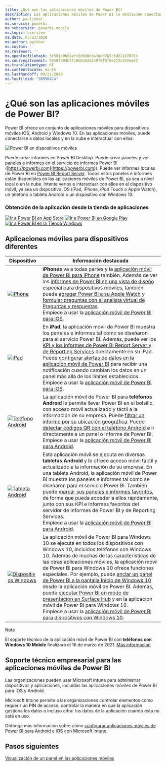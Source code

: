 ```yaml
---
title: ¿Qué son las aplicaciones móviles de Power BI?
description: Las aplicaciones móviles de Power BI le mantienen conectado a sus datos locales o en la nube. Vea informes y paneles de Power BI en su dispositivo móvil.
author: paulinbar
ms.service: powerbi
ms.subservice: powerbi-mobile
ms.topic: overview
ms.date: 03/11/2020
ms.author: painbar
ms.custom: ''
ms.reviewer: ''
ms.openlocfilehash: 5f581a9b08afc8d9d8c3a36ed765c5d211d7876b
ms.sourcegitcommit: 9350f994b7f18b0a52a2e9f8f8f8e472c342ea42
ms.translationtype: HT
ms.contentlocale: es-ES
ms.lasthandoff: 09/22/2020
ms.locfileid: "90856424"
---
```

# <a name="what-are-the-power-bi-mobile-apps"></a>¿Qué son las aplicaciones móviles de Power BI?
Power BI ofrece un conjunto de aplicaciones móviles para dispositivos móviles iOS, Android y Windows 10. En las aplicaciones móviles, puede conectarse a datos locales y en la nube e interactuar con ellos. 

![Power BI en dispositivos móviles](./media/mobile-apps-for-mobile-devices/power-bi-mobile-apps-all-up.png)

Puede crear informes en Power BI Desktop. Puede crear paneles y ver paneles e informes en el servicio de informes Power BI ([https://powerbi.com](https://powerbi.com)). Puede ver informes locales de Power BI en [Power BI Report Server](../../report-server/get-started.md). Todos estos paneles e informes están disponibles en las aplicaciones móviles de Power BI, ya sea a nivel local o en la nube. Intente verlos e interactuar con ellos en el dispositivo móvil, ya sea un dispositivo iOS (iPad, iPhone, iPod Touch o Apple Watch), un teléfono o tableta Android o un dispositivo con Windows 10.

### <a name="get-the-app-from-the-application-store"></a>Obtención de la aplicación desde la tienda de aplicaciones 

[![Ir a Power BI en App Store](./media/mobile-apps-for-mobile-devices/mobile-apps-app-store.png)](https://go.microsoft.com/fwlink/?LinkId=526218&clcid=0x409) [ ![Ir a Power BI en Google Play](./media/mobile-apps-for-mobile-devices/mobile-apps-google-play.png)](https://go.microsoft.com/fwlink/?LinkId=544867&clcid=0x409) [![Ir a Power BI en la Tienda Windows](./media/mobile-apps-for-mobile-devices/mobile-apps-windows-store.png)](https://go.microsoft.com/fwlink/?LinkId=526478&clcid=0x409)

## <a name="mobile-apps-for-different-devices"></a>Aplicaciones móviles para dispositivos diferentes

| **Dispositivo** | **Información destacada** |
| --- | --- |
| [![iPhone](./media/mobile-apps-for-mobile-devices/iphone-logo-50-px.png)](mobile-iphone-app-get-started.md) |**iPhones** va a todas partes y la [aplicación móvil de Power BI para iPhone](mobile-iphone-app-get-started.md) también. Además de ver los [informes de Power BI en una vista de diseño especial para dispositivos móviles](mobile-apps-view-phone-report.md), también puede [agregar Power BI a su Apple Watch](mobile-apple-watch.md) y [formular preguntas con el analista virtual de Preguntas y respuestas](mobile-apps-ios-qna.md). <br/>Empiece a usar la [aplicación móvil de Power BI para iOS](mobile-iphone-app-get-started.md). |
| [![iPad](./media/mobile-apps-for-mobile-devices/ipad-logo-50-px.png)](mobile-iphone-app-get-started.md) |En **iPad**, la aplicación móvil de Power BI muestra los paneles e informes tal como se diseñaron para el servicio Power BI. Además, puede ver los [KPI y los informes de Power BI Report Server y de Reporting Services](mobile-app-ssrs-kpis-mobile-on-premises-reports.md) directamente en su iPad. Puede [configurar alertas de datos en la aplicación móvil de Power BI](mobile-set-data-alerts-in-the-mobile-apps.md) para recibir una notificación cuando cambian los datos en un panel más allá de los límites establecidos. <br/>Empiece a usar la [aplicación móvil de Power BI para iOS](mobile-iphone-app-get-started.md). |
| [![Teléfono Android](media/mobile-apps-for-mobile-devices/android-phone-logo-50-px.png)](mobile-android-app-get-started.md) |La aplicación móvil de Power BI para **teléfonos Android** le permite llevar Power BI en el bolsillo, con acceso móvil actualizado y táctil a la información de su empresa. Puede [filtrar un informe por su ubicación geográfica](mobile-apps-geographic-filtering.md). Puede [detectar códigos QR con el teléfono Android](mobile-apps-qr-code.md) e ir directamente a un panel o informe de Power BI. <br/>Empiece a usar la [aplicación móvil de Power BI para Android](mobile-android-app-get-started.md). |
| [![Tableta Android](./media/mobile-apps-for-mobile-devices/android-tablet-logo-50-px.png)](mobile-android-app-get-started.md) |Esta aplicación móvil se ejecuta en diversas **tabletas Android** y le ofrece acceso móvil táctil y actualizado a la información de su empresa. En una tableta Android, la aplicación móvil de Power BI muestra los paneles e informes tal como se diseñaron para el servicio Power BI. También puede [marcar sus paneles e informes favoritos](mobile-apps-favorites.md), de forma que pueda acceder a ellos rápidamente, junto con sus KPI e informes favoritos del servidor de informes de Power BI y de Reporting Services. <br/>Empiece a usar la [aplicación móvil de Power BI para Android](mobile-android-app-get-started.md). |
| [![Dispositivos Windows](./media/mobile-apps-for-mobile-devices/win-10-logo-50-px.png)](../../fundamentals/desktop-getting-started.md) |La aplicación móvil de Power BI para Windows 10 se ejecuta en todos los dispositivos con Windows 10, incluidos teléfonos con Windows 10. Además de muchas de las características de las otras aplicaciones móviles, la aplicación móvil de Power BI para Windows 10 ofrece funciones especiales. Por ejemplo, puede [anclar un panel de Power BI a la pantalla Inicio de Windows 10](mobile-pin-dashboard-start-screen-windows-10-phone-app.md) desde la aplicación móvil de Power BI. Además, puede [ejecutar Power BI en modo de presentación en Surface Hub](mobile-windows-10-app-presentation-mode.md) y en la aplicación móvil de Power BI para Windows 10. <br/>Empiece a usar la [aplicación móvil de Power BI para dispositivos con Windows 10](mobile-windows-10-phone-app-get-started.md). |||

>[!NOTE]
>El soporte técnico de la aplicación móvil de Power BI con **teléfonos con Windows 10 Mobile** finalizará el 16 de marzo de 2021. [Más información](/legal/powerbi/powerbi-mobile/power-bi-mobile-app-end-of-support-for-windows-phones)

## <a name="enterprise-support-for-the-power-bi-mobile-apps"></a>Soporte técnico empresarial para las aplicaciones móviles de Power BI
Las organizaciones pueden usar Microsoft Intune para administrar dispositivos y aplicaciones, incluidas las aplicaciones móviles de Power BI para iOS y Android.

Microsoft Intune permite a las organizaciones controlar elementos como requerir un PIN de acceso, controlar la manera en que la aplicación gestiona los datos o incluso cifrar los datos de la aplicación cuando esta no está en uso.

Obtenga más información sobre cómo [configurar aplicaciones móviles de Power BI para Android e iOS con Microsoft Intune](../../admin/service-admin-mobile-intune.md). 

## <a name="next-steps"></a>Pasos siguientes
[Visualización de un panel en las aplicaciones móviles](mobile-apps-quickstart-view-dashboard-report.md)
